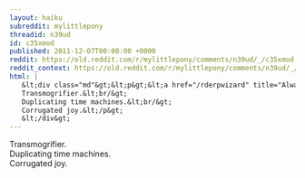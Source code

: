 ```yaml
---
layout: haiku
subreddit: mylittlepony
threadid: n39ud
id: c35xmod
published: 2011-12-07T00:00:00 +0000
reddit: https://old.reddit.com/r/mylittlepony/comments/n39ud/_/c35xmod
reddit_context: https://old.reddit.com/r/mylittlepony/comments/n39ud/_/c35xmod?context=3
html: |
   &lt;div class="md"&gt;&lt;p&gt;&lt;a href="/rderpwizard" title="Always Relevant / Home&amp;#39;s Where Your Family Is / Paper Bag Princess"&gt;&lt;/a&gt; 
   Transmogrifier.&lt;br/&gt;
   Duplicating time machines.&lt;br/&gt;
   Corrugated joy.&lt;/p&gt;
   &lt;/div&gt;
---
```


[](/rderpwizard "Always Relevant / Home's Where Your Family Is / Paper Bag Princess") 
Transmogrifier.  
Duplicating time machines.  
Corrugated joy.